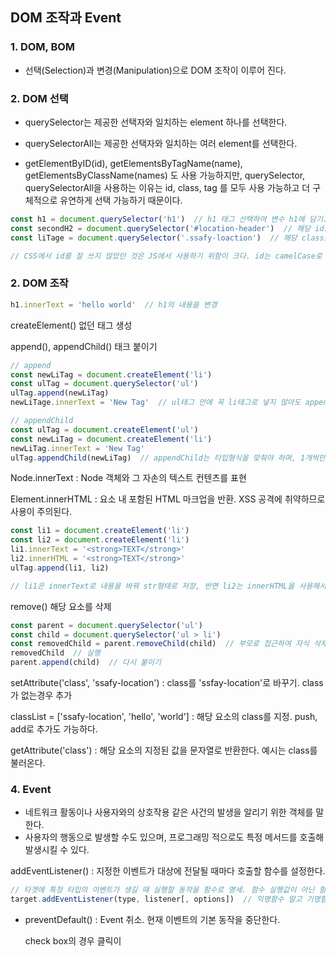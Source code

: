 ## DOM 조작과 Event

### 1. DOM, BOM







- 선택(Selection)과 변경(Manipulation)으로 DOM 조작이 이루어 진다.



### 2. DOM 선택

- querySelector는 제공한 선택자와 일치하는 element 하나를 선택한다.
- querySelectorAll는 제공한 선택자와 일치하는 여러 element를 선택한다.



- getElementByID(id), getElementsByTagName(name), getElementsByClassName(names) 도 사용 가능하지만, querySelector, querySelectorAll을 사용하는 이유는 id, class, tag 를 모두 사용 가능하고 더 구체적으로 유연하게 선택 가능하기 때문이다.



```javascript
const h1 = document.querySelector('h1')  // h1 태그 선택하여 변수 h1에 담기.
const secondH2 = document.querySelector('#location-header')  // 해당 id를 선택
const liTage = document.querySelector('.ssafy-loaction')  // 해당 class를 선택

// CSS에서 id를 잘 쓰지 않았던 것은 JS에서 사용하기 위함이 크다. id는 camelCase로 네이밍한다.
```



### 2. DOM 조작



```javascript
h1.innerText = 'hello world'  // h1의 내용을 변경
```





createElement() 없던 태그 생성

append(), appendChild() 태크 붙이기

```javascript
// append
const newLiTag = document.createElement('li')
const ulTag = document.querySelector('ul')
ulTag.append(newLiTag)
newLiTage.innerText = 'New Tag'  // ul태그 안에 꼭 li태그로 넣지 않아도 append로 넣을 순 있다.

// appendChild
const ulTag = document.createElement('ul')
const newLiTag = document.createElement('li')
newLiTag.innerText = 'New Tag'
ulTag.appendChild(newLiTag)  // appendChild는 타입형식을 맞춰야 하며, 1개씩만 넣을 수 있다.
```





Node.innerText : Node 객체와 그 자손의 텍스트 컨텐츠를 표현

Element.innerHTML : 요소 내 포함된 HTML 마크업을 반환. XSS 공격에 취약하므로 사용이 주의된다.

```javascript
const li1 = document.createElement('li')
const li2 = document.createElement('li')
li1.innerText = '<strong>TEXT</strong>'
li2.innerHTML = '<strong>TEXT</strong>'
ulTag.append(li1, li2)

// li1은 innerText로 내용을 바꿔 str형태로 저장, 반면 li2는 innerHTML을 사용해서 strong태그를 인식
```



remove() 해당 요소를 삭제

```javascript
const parent = document.querySelector('ul')
const child = document.querySelector('ul > li')
const removedChild = parent.removeChild(child)  // 부모로 접근하여 자식 삭제(출력만 사라진다)
removedChild  // 실행
parent.append(child)  // 다시 붙이기
```



setAttribute('class', 'ssafy-location') : class를 'ssfay-location'로 바꾸기. class 가 없는경우 추가

classList = ['ssafy-location', 'hello', 'world'] : 해당 요소의 class를 지정. push, add로 추가도 가능하다.



getAttribute('class') : 해당 요소의 지정된 값을 문자열로 반환한다. 예시는 class를 불러온다.





### 4. Event

- 네트워크 활동이나 사용자와의 상호작용 같은 사건의 발생을 알리기 위한 객체를 말한다.
- 사용자의 행동으로 발생할 수도 있으며, 프로그래밍 적으로도 특정 메서드를 호출해 발생시킬 수 있다.



addEventListener() : 지정한 이벤트가 대상에 전달될 때마다 호출할 함수를 설정한다.

```javascript
// 타겟에 특정 타입의 이벤트가 생길 때 실행할 동작을 함수로 명세. 함수 실행값이 아닌 함수가 들어가야 한다.
target.addEventListener(type, listener[, options])  // 익명함수 말고 기명함수도 가능
```



- preventDefault() : Event 취소. 현재 이벤트의 기본 동작을 중단한다.

  check box의 경우 클릭이 


